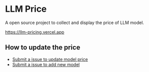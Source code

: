 # LLM Price

A open source project to collect and display the price of LLM model.

https://llm-pricing.vercel.app

## How to update the price

- [Submit a issue to update model price](https://github.com/isaced/llm-price/issues/new?assignees=&labels=&projects=&template=update-model-price.yaml&title=Update+model+price)
- [Submit a issue to add new model](https://github.com/isaced/llm-price/issues/new?assignees=&labels=&projects=&template=add-model-price.yaml&title=Add+model+price)
